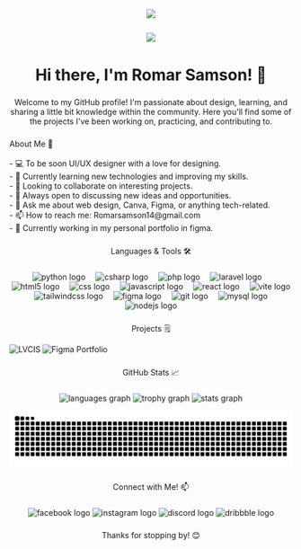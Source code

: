 <div align="center">
  <img src="https://visitor-badge.laobi.icu/badge?page_id=Uqlzsam.Uqlzsam&"  />
</div>

###

<div align="center">
  <img height="200" src="![Image](https://github.com/user-attachments/assets/d0b0f047-3618-4230-9e77-1c66eaaa9523)"  />
</div>

###

<h1 align="center">Hi there, I'm Romar Samson! 👋</h1>

###

<p align="center">Welcome to my GitHub profile! I'm passionate about design, learning, and sharing a little bit knowledge within the community. Here you'll find some of the projects I've been working on, practicing, and contributing to.</p>

###

<p align="left"> About Me 🚀<br><br>- 💻 To be soon UI/UX designer with a love for designing.<br>- 🌱 Currently learning new technologies and improving my skills.<br>- 👯 Looking to collaborate on interesting projects.<br>- 🤔 Always open to discussing new ideas and opportunities.<br>- 💬 Ask me about web design, Canva, Figma, or anything tech-related.<br>- 📫 How to reach me: Romarsamson14@gmail.com <br> - 🔨   Currently working in my personal portfolio in figma. </p>

###

<p align="center">Languages & Tools 🛠️</p>

###

<div align="center">
  <img src="https://skillicons.dev/icons?i=py" height="40" alt="python logo"  />
  <img width="10" />
  <img src="https://skillicons.dev/icons?i=cs" height="40" alt="csharp logo"  />
  <img width="10" />
  <img src="https://skillicons.dev/icons?i=php" height="40" alt="php logo"  />
  <img width="10" />
  <img src="https://skillicons.dev/icons?i=laravel" height="40" alt="laravel logo"  />
  <img width="10" />
  <img src="https://skillicons.dev/icons?i=html" height="40" alt="html5 logo"  />
  <img width="10" />
  <img src="https://skillicons.dev/icons?i=css" height="40" alt="css logo"  />
  <img width="10" />
  <img src="https://skillicons.dev/icons?i=js" height="40" alt="javascript logo"  />
  <img width="10" />
  <img src="https://skillicons.dev/icons?i=react" height="40" alt="react logo"  />
  <img width="10" />
  <img src="https://skillicons.dev/icons?i=vite" height="40" alt="vite logo"  />
  <img width="10" />
  <img src="https://skillicons.dev/icons?i=tailwind" height="40" alt="tailwindcss logo"  />
  <img width="10" />
  <img src="https://skillicons.dev/icons?i=figma" height="40" alt="figma logo"  />
  <img width="10" />
  <img src="https://skillicons.dev/icons?i=git" height="40" alt="git logo"  />
  <img width="10" />
  <img src="https://skillicons.dev/icons?i=mysql" height="40" alt="mysql logo"  />
  <img width="10" />
  <img src="https://skillicons.dev/icons?i=nodejs" height="40" alt="nodejs logo"  />
</div>

</div>

###

<p align="center">Projects 🗒️</p>
  <div>
      <img width="200" height="789" alt="LVCIS" src="https://github.com/user-attachments/assets/18474c8f-8cff-490d-9b73-7fe27c9d1438" />
      <img width="200" height="328" alt="Figma Portfolio" src="https://github.com/user-attachments/assets/8844cff9-75fb-4c78-8747-48e3eb205530" />
  </div>

###

###

<p align="center">GitHub Stats 📈</p>

###

<div align="center">
  <img src="https://github-readme-stats.vercel.app/api/top-langs?username=Uqlzsam&locale=en&hide_title=false&layout=compact&card_width=320&langs_count=5&theme=dracula&hide_border=false&order=2" height="150" alt="languages graph"  />
  <img src="https://github-profile-trophy.vercel.app?username=Uqlzsam&theme=dracula&column=-1&row=1&margin-w=8&margin-h=8&no-bg=false&no-frame=false&order=4" height="150" alt="trophy graph"  />
  <img src="https://github-readme-stats.vercel.app/api?username=Uqlzsam&hide_title=false&hide_rank=false&show_icons=true&include_all_commits=true&count_private=true&disable_animations=false&theme=dracula&locale=en&hide_border=false&order=1" height="150" alt="stats graph"  />
</div>

<div align="center">

![snake gif](https://github.com/romar-samson/romar-samson/blob/output/github-snake-dark.svg)
  
</div>

<p align="center"> Connect with Me! 📫</p>

###

<div align="center">
  <img src="https://raw.githubusercontent.com/maurodesouza/profile-readme-generator/master/src/assets/icons/social/facebook/default.svg" width="52" height="40" alt="facebook logo"  />
  <img src="https://raw.githubusercontent.com/maurodesouza/profile-readme-generator/master/src/assets/icons/social/instagram/default.svg" width="52" height="40" alt="instagram logo"  />
  <img src="https://raw.githubusercontent.com/maurodesouza/profile-readme-generator/master/src/assets/icons/social/discord/default.svg" width="52" height="40" alt="discord logo"  />
  <img src="https://raw.githubusercontent.com/maurodesouza/profile-readme-generator/master/src/assets/icons/social/dribbble/default.svg" width="52" height="40" alt="dribbble logo"  />
</div>

###

<p align="center">Thanks for stopping by! 😊</p>

###
